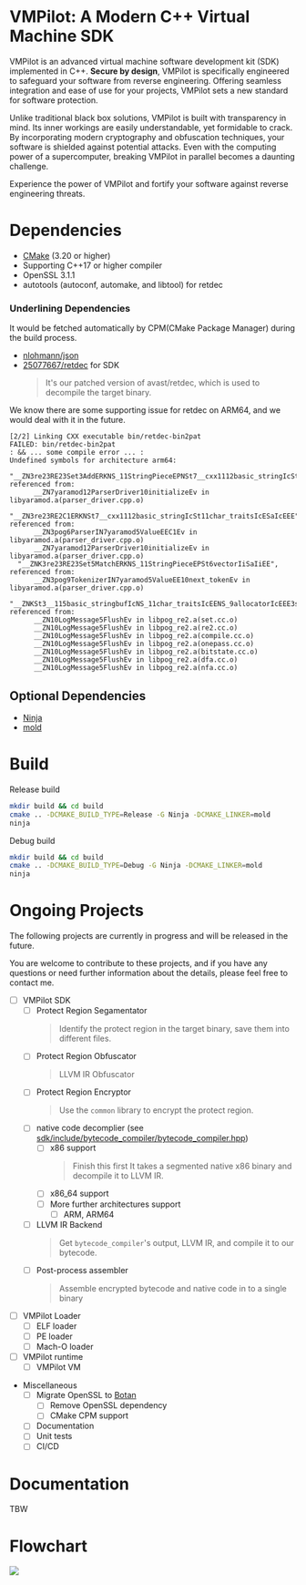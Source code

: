 # VMPilot: A Modern C++ Virtual Machine SDK

VMPilot is an advanced virtual machine software development kit (SDK) implemented in C++. **Secure by design**, VMPilot is specifically engineered to safeguard your software from reverse engineering. Offering seamless integration and ease of use for your projects, VMPilot sets a new standard for software protection.

Unlike traditional black box solutions, VMPilot is built with transparency in mind. Its inner workings are easily understandable, yet formidable to crack. By incorporating modern cryptography and obfuscation techniques, your software is shielded against potential attacks. Even with the computing power of a supercomputer, breaking VMPilot in parallel becomes a daunting challenge.

Experience the power of VMPilot and fortify your software against reverse engineering threats.

# Dependencies
- [CMake](https://cmake.org/download/) (3.20 or higher)
- Supporting C++17 or higher compiler
- OpenSSL 3.1.1
- autotools (autoconf, automake, and libtool) for retdec

### Underlining Dependencies
It would be fetched automatically by CPM(CMake Package Manager) during the build process.
- [nlohmann/json](https://github.com/nlohmann/json)
- [25077667/retdec](https://github.com/25077667/retdec) for SDK
    > It's our patched version of avast/retdec, which is used to decompile the target binary.

We know there are some supporting issue for retdec on ARM64, and we would deal with it in the future.
```    
[2/2] Linking CXX executable bin/retdec-bin2pat
FAILED: bin/retdec-bin2pat 
: && ... some compile error ... :
Undefined symbols for architecture arm64:
  "__ZN3re23RE23Set3AddERKNS_11StringPieceEPNSt7__cxx1112basic_stringIcSt11char_traitsIcESaIcEEE", referenced from:
      __ZN7yaramod12ParserDriver10initializeEv in libyaramod.a(parser_driver.cpp.o)
  "__ZN3re23RE2C1ERKNSt7__cxx1112basic_stringIcSt11char_traitsIcESaIcEEE", referenced from:
      __ZN3pog6ParserIN7yaramod5ValueEEC1Ev in libyaramod.a(parser_driver.cpp.o)
      __ZN7yaramod12ParserDriver10initializeEv in libyaramod.a(parser_driver.cpp.o)
  "__ZNK3re23RE23Set5MatchERKNS_11StringPieceEPSt6vectorIiSaIiEE", referenced from:
      __ZN3pog9TokenizerIN7yaramod5ValueEE10next_tokenEv in libyaramod.a(parser_driver.cpp.o)
  "__ZNKSt3__115basic_stringbufIcNS_11char_traitsIcEENS_9allocatorIcEEE3strEv", referenced from:
      __ZN10LogMessage5FlushEv in libpog_re2.a(set.cc.o)
      __ZN10LogMessage5FlushEv in libpog_re2.a(re2.cc.o)
      __ZN10LogMessage5FlushEv in libpog_re2.a(compile.cc.o)
      __ZN10LogMessage5FlushEv in libpog_re2.a(onepass.cc.o)
      __ZN10LogMessage5FlushEv in libpog_re2.a(bitstate.cc.o)
      __ZN10LogMessage5FlushEv in libpog_re2.a(dfa.cc.o)
      __ZN10LogMessage5FlushEv in libpog_re2.a(nfa.cc.o)
```

## Optional Dependencies
- [Ninja](https://github.com/ninja-build/ninja)
- [mold](https://github.com/rui314/mold)

# Build
Release build
```bash
mkdir build && cd build
cmake .. -DCMAKE_BUILD_TYPE=Release -G Ninja -DCMAKE_LINKER=mold
ninja
```

Debug build
```bash
mkdir build && cd build
cmake .. -DCMAKE_BUILD_TYPE=Debug -G Ninja -DCMAKE_LINKER=mold
ninja
```

# Ongoing Projects

The following projects are currently in progress and will be released in the future.

You are welcome to contribute to these projects, and if you have any questions or need 
further information about the details, please feel free to contact me.


- [ ] VMPilot SDK
    - [ ] Protect Region Segamentator
        > Identify the protect region in the target binary, save them into different files.
    - [ ] Protect Region Obfuscator
        > LLVM IR Obfuscator
    - [ ] Protect Region Encryptor
        > Use the `common` library to encrypt the protect region.
    - [ ] native code decomplier (see [sdk/include/bytecode_compiler/bytecode_compiler.hpp](sdk/include/bytecode_compiler/bytecode_compiler.hpp))
        - [ ] x86 support
            > Finish this first
            > It takes a segmented native x86 binary and decompile it to LLVM IR.
        - [ ] x86_64 support
        - [ ] More further architectures support
            - [ ] ARM, ARM64
    - [ ] LLVM IR Backend
        > Get `bytecode_compiler`'s output, LLVM IR, and compile it to our bytecode.
    - [ ] Post-process assembler
        >  Assemble encrypted bytecode and native code in to a single binary

- [ ] VMPilot Loader
    - [ ] ELF loader
    - [ ] PE loader
    - [ ] Mach-O loader

- [ ] VMPilot runtime
    - [ ] VMPilot VM

- Miscellaneous
    - [ ] Migrate OpenSSL to [Botan](https://github.com/randombit/botan)
        - [ ] Remove OpenSSL dependency
        - [ ] CMake CPM support
    - [ ] Documentation
    - [ ] Unit tests
    - [ ] CI/CD

# Documentation

TBW

# Flowchart
![](/assets/outline.svg)